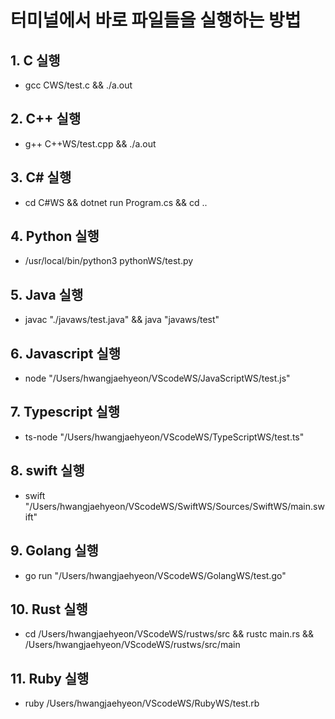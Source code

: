 # 터미널에서 바로 파일들을 실행하는 방법

## 1. C 실행

* gcc CWS/test.c && ./a.out

## 2. C++ 실행

* g++ C++WS/test.cpp && ./a.out

## 3. C# 실행

* cd C#WS && dotnet run Program.cs && cd ..

## 4. Python 실행

* /usr/local/bin/python3 pythonWS/test.py

## 5. Java 실행

* javac "./javaws/test.java" && java "javaws/test"

## 6. Javascript 실행

* node "/Users/hwangjaehyeon/VScodeWS/JavaScriptWS/test.js"

## 7. Typescript 실행

* ts-node "/Users/hwangjaehyeon/VScodeWS/TypeScriptWS/test.ts"

## 8. swift 실행

* swift "/Users/hwangjaehyeon/VScodeWS/SwiftWS/Sources/SwiftWS/main.swift"

## 9. Golang 실행

* go run "/Users/hwangjaehyeon/VScodeWS/GolangWS/test.go"

## 10. Rust 실행

* cd /Users/hwangjaehyeon/VScodeWS/rustws/src && rustc main.rs && /Users/hwangjaehyeon/VScodeWS/rustws/src/main

## 11. Ruby 실행

* ruby /Users/hwangjaehyeon/VScodeWS/RubyWS/test.rb
